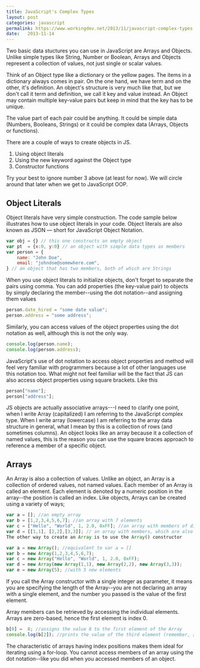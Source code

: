 ```yaml
---
title: JavaScript's Complex Types
layout: post
categories: javascript
permalink: https://www.workingdev.net/2013/11/javascript-complex-types.html
date:   2013-11-14 
---
```


Two basic data stuctures you can use in JavaScript are Arrays and Objects. Unlike simple types like String, Number or Boolean, Arrays and Objects represent a collection of values, not just single or scalar values.

Think of an Object type like a dictionary or the yellow pages. The items in a dictionary always comes in pair. On the one hand, we have term and on the other, it's definition. An object's structure is very much like that, but we don't call it term and definition, we call it key and value instead. An Object may contain multiple key-value pairs but keep in mind that the key has to be unique.

The value part of each pair could be anything. It could be simple data (Numbers, Booleans, Strings) or it could be complex data (Arrays, Objects or functions).

There are a couple of ways to create objects in JS.

1. Using object literals
2. Using the new keyword against the Object type
3. Constructor functions

Try your best to ignore number 3 above (at least for now). We will circle around that later when we get to JavaScript OOP.

## Object Literals

Object literals have very simple construction. The code sample below illustrates how to use object literals in your code. Object literals are also known as JSON — short for JavaScript Object Notation.

```javascript
var obj = {} // this one constructs an empty object
var pt  = {x:0, y:0} // an object with simple data types as members
var person = {
    name: "John Doe",
    email: "johndoe@somewhere.com",
} // an object that has two members, both of which are Strings
```

When you use object literals to initialize objects, don't forget to separate the pairs using comma. You can add properties (the key-value pair) to objects by simply declaring the member--using the dot notation--and assigning them values

```javascript
person.date_hired = "some date value";
person.address = "some address";
```

Similarly, you can access values of the object properties using the dot notation as well, although this is not the only way.

```javascript
console.log(person.name);
console.log(person.address);
```

JavaScript's use of dot notation to access object properties and method will feel very familiar with programmers because a lot of other languages use this notation too. What might not feel familiar will be the fact that JS can also access object properties using square brackets. Like this

```javascript
person["name"];
person["address"];
```

JS objects are actually associative arrays---I need to clarify one point, when I write Array (capitalized) I am referring to the JavaScript complex type. When I write array (lowercase) I am referring to the array data structure in general, what I mean by this is a collection of rows (and sometimes columns). An object looks like an array because it a collection of named values, this is the reason you can use the square braces approach to reference a member of a specific object.

## Arrays

An Array is also a collection of values. Unlike an object, an Array is a collection of ordered values, not named values. Each member of an Array is called an element. Each element is denoted by a numeric position in the array--the position is called an index. Like objects, Arrays can be created using a variety of ways;

```javascript
var a = []; //an empty array
var b = [1,2,3,4,5,6,7]; //an array with 7 elements
var c = ["Hello", "World", 1, 2.0, 0xFF]; //an array with members of diff types
var d = [[1,1], [2,2],[3,3]]; // an array with members, which are also arrays. 
The other way to create an Array is to use the Array() constructor

var a = new Array(); //equivalent to var a = []
var b = new Array(1,2,3,4,5,6,7);
var c = new Array("Hello", "World", 1, 2.0, 0xFF);
var d = new Array(new Array(1,1), new Array(2,2), new Array(3,3));
var e = new Array(5); //with 5 new elements
```

If you call the Array constructor with a single integer as parameter, it means you are specifying the length of the Array--you are not declaring an array with a single element, and the number you passed is the value of the first element.

Array members can be retrieved by accessing the individual elements. Arrays are zero-based, hence the first element is index 0.

```javascript
b[0] =  8; //assigns the value 8 to the first element of the Array
console.log(b[2]); //prints the value of the third element (remember, zero based)
```

The characteristic of arrays having index positions makes them ideal for iterating using a for-loop. You cannot access members of an array using the dot notation--like you did when you accessed members of an object.


 